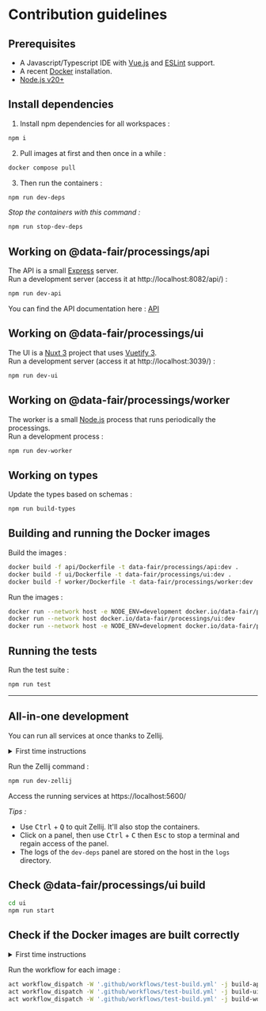 # Contribution guidelines

## Prerequisites

- A Javascript/Typescript IDE with [Vue.js](https://vuejs.org/) and [ESLint](https://marketplace.visualstudio.com/items?itemName=dbaeumer.vscode-eslint) support.
- A recent [Docker](https://docs.docker.com/engine/install/) installation.
- [Node.js v20+](https://nodejs.org/)

## Install dependencies

1) Install npm dependencies for all workspaces :

```sh
npm i
```

2) Pull images at first and then once in a while :

```sh
docker compose pull
```

3) Then run the containers :

```sh
npm run dev-deps
```

*Stop the containers with this command :*

```sh
npm run stop-dev-deps
```

## Working on @data-fair/processings/api

The API is a small [Express](https://expressjs.com) server.  
Run a development server (access it at http://localhost:8082/api/) :

```sh
npm run dev-api
```

You can find the API documentation here : [API](./docs/api.md)

## Working on @data-fair/processings/ui

The UI is a [Nuxt 3](https://nuxt.com/) project that uses [Vuetify 3](https://vuetifyjs.com/).  
Run a development server (access it at http://localhost:3039/) :

```sh
npm run dev-ui
```

## Working on @data-fair/processings/worker

The worker is a small [Node.js](https://nodejs.org) process that runs periodically the processings.  
Run a development process :

```sh
npm run dev-worker
```

## Working on types

Update the types based on schemas :

```sh
npm run build-types
```

## Building and running the Docker images

Build the images :

```sh
docker build -f api/Dockerfile -t data-fair/processings/api:dev .
docker build -f ui/Dockerfile -t data-fair/processings/ui:dev .
docker build -f worker/Dockerfile -t data-fair/processings/worker:dev .
```

Run the images :

```sh
docker run --network host -e NODE_ENV=development docker.io/data-fair/processings/api:dev
docker run --network host docker.io/data-fair/processings/ui:dev
docker run --network host -e NODE_ENV=development docker.io/data-fair/processings/worker:dev
```

## Running the tests

Run the test suite :

```sh
npm run test
```

---

## All-in-one development

You can run all services at once thanks to Zellij.

<details>
<summary>First time instructions</summary>

1) Install Rust's Cargo
```sh
curl https://sh.rustup.rs -sSf | sh
# choose 1 when prompted
```
2) Install Zellij
```sh
cargo install --locked zellij
```
3) Install NVM
```sh
curl -o- https://raw.githubusercontent.com/nvm-sh/nvm/master/install.sh | bash
# in processings
nvm install
```
</details>

Run the Zellij command :

```sh
npm run dev-zellij
```

Access the running services at https://localhost:5600/

*Tips :*
- Use <kbd>Ctrl</kbd> + <kbd>Q</kbd> to quit Zellij. It'll also stop the containers.
- Click on a panel, then use <kbd>Ctrl</kbd> + <kbd>C</kbd> then <kbd>Esc</kbd> to stop a terminal and regain access of the panel.
- The logs of the `dev-deps` panel are stored on the host in the `logs` directory.

## Check @data-fair/processings/ui build

```sh
cd ui
npm run start
```

## Check if the Docker images are built correctly

<details>
<summary>First time instructions</summary>

1) Install Homebrew

```sh
/bin/bash -c "$(curl -fsSL https://raw.githubusercontent.com/Homebrew/install/HEAD/install.sh)"
# don't forget to run the 2 commands shown at the end of the output
```

2) Install act

```sh
brew install act
```

*On act's first run, you will be prompted to choose an image size. The medium one is the one to choose*

</details>

Run the workflow for each image :

```sh
act workflow_dispatch -W '.github/workflows/test-build.yml' -j build-api
act workflow_dispatch -W '.github/workflows/test-build.yml' -j build-ui
act workflow_dispatch -W '.github/workflows/test-build.yml' -j build-worker
```
